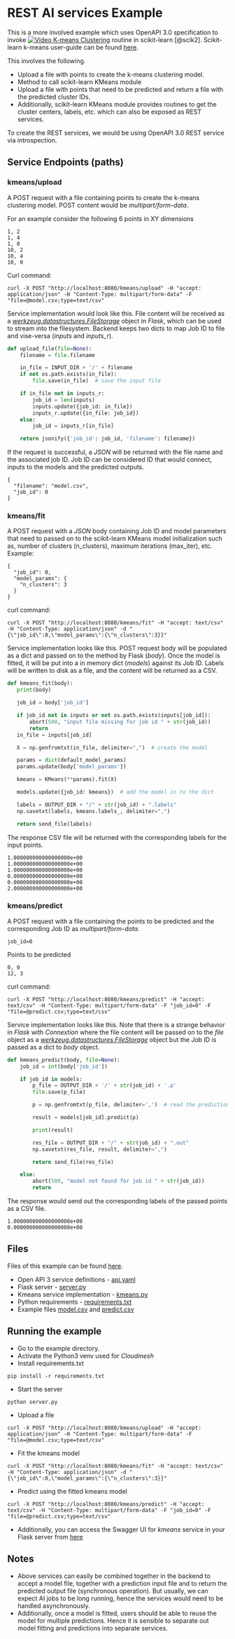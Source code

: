 # REST AI services Example

This is a more involved example which uses OpenAPI 3.0 specification to invoke 
[![Video](images/video.png) K-means Clustering](https://www.youtube.com/watch?v=aGRdp4TKc4c&list=PLy0VLh_GFyz9fRbuhUS59rUThN_G1VCdX&index=2) 
routine in scikit-learn [@scik2]. Scikit-learn k-means user-guide can be found [here](https://scikit-learn.org/stable/modules/generated/sklearn.cluster.KMeans.html).  

This involves the following. 
* Upload a file with points to create the k-means clustering model.
* Method to call scikit-learn KMeans module 
* Upload a file with points that need to be predicted and return a file with the predicted cluster IDs. 
* Additionally, scikit-learn KMeans module provides routines to get the cluster centers, labels, etc. which can also be 
exposed as REST services.   

To create the REST services, we would be using OpenAPI 3.0 REST service via introspection. 

## Service Endpoints (paths) 

###  kmeans/upload 
A POST request with a file containing points to create the k-means clustering model. POST content would be 
*multipart/form-data*. 


For an example consider the following 6 points in XY dimensions
```
1, 2
1, 4
1, 0
10, 2
10, 4
10, 0 
```

Curl command: 
```
curl -X POST "http://localhost:8080/kmeans/upload" -H "accept: application/json" -H "Content-Type: multipart/form-data" -F "file=@model.csv;type=text/csv"
```

Service implementation would look like this. File content will be received as a 
[*werkzeug.datastructures.FileStorage*](https://werkzeug.palletsprojects.com/en/0.15.x/datastructures/#werkzeug.datastructures.FileStorage) 
object in *Flask*, which can be used to stream into the filesystem. Backend keeps two dicts to map Job ID to file 
and vise-versa (*inputs* and *inputs_r*). 
 
```python
def upload_file(file=None):
    filename = file.filename

    in_file = INPUT_DIR + '/' + filename
    if not os.path.exists(in_file):
        file.save(in_file)  # save the input file

    if in_file not in inputs_r:
        job_id = len(inputs)
        inputs.update({job_id: in_file})
        inputs_r.update({in_file: job_id})
    else:
        job_id = inputs_r[in_file]

    return jsonify({'job_id': job_id, 'filename': filename})
```

If the request is successful, a *JSON* will be returned with the file name and the associated job ID. Job ID can be 
considered ID that would connect, inputs to the models and the predicted outputs. 
```
{
  "filename": "model.csv", 
  "job_id": 0
}
```

### kmeans/fit
A POST request with a *JSON* body containing Job ID and model parameters that need to passed on to the 
scikit-learn KMeans model initialization such as, number of clusters (n_clusters), maximum iterations (max_iter), etc. 
Example:
```
{
  "job_id": 0,
  "model_params": {
    "n_clusters": 3
  }
}
```
curl command:
```
curl -X POST "http://localhost:8080/kmeans/fit" -H "accept: text/csv" -H "Content-Type: application/json" -d "{\"job_id\":0,\"model_params\":{\"n_clusters\":3}}"
```
  
 Service implementation looks like this. POST request body will be populated as a dict and passed on to the method by 
 Flask (*body*). Once the model is fitted, it will be put into a in memory dict (*models*) against 
 its Job ID. Labels will be written to disk as a file, and the content will be returned as a CSV. 
  
 ```python
def kmeans_fit(body):
    print(body)

    job_id = body['job_id']

    if job_id not in inputs or not os.path.exists(inputs[job_id]):
        abort(500, "input file missing for job id " + str(job_id))
        return
    in_file = inputs[job_id]

    X = np.genfromtxt(in_file, delimiter=",")  # create the model

    params = dict(default_model_params)
    params.update(body['model_params'])

    kmeans = KMeans(**params).fit(X)

    models.update({job_id: kmeans})  # add the model in to the dict

    labels = OUTPUT_DIR + "/" + str(job_id) + ".labels"
    np.savetxt(labels, kmeans.labels_, delimiter=",")

    return send_file(labels)
```
 
 
The response CSV file will be returned with the corresponding labels for the input points. 
 ```
1.000000000000000000e+00
1.000000000000000000e+00
1.000000000000000000e+00
0.000000000000000000e+00
0.000000000000000000e+00
2.000000000000000000e+00
```
 
 ### kmeans/predict 
 A POST request with a file containing the points to be predicted and the corresponding Job ID as *multipart/form-data*. 
 ```
job_id=0
```
Points to be predicted 
```
0, 0
12, 3
```

curl command:
```
curl -X POST "http://localhost:8080/kmeans/predict" -H "accept: text/csv" -H "Content-Type: multipart/form-data" -F "job_id=0" -F "file=@predict.csv;type=text/csv"
```

Service implementation looks like this. Note that there is a strange behavior in *Flask* with *Connextion* where the 
file content will be passed on to the *file* object as a [*werkzeug.datastructures.FileStorage*](https://werkzeug.palletsprojects.com/en/0.15.x/datastructures/#werkzeug.datastructures.FileStorage) 
object but the Job ID is passed as a dict to *body* object.  

```python
def kmeans_predict(body, file=None):
    job_id = int(body['job_id'])

    if job_id in models:
        p_file = OUTPUT_DIR + '/' + str(job_id) + '.p'
        file.save(p_file)

        p = np.genfromtxt(p_file, delimiter=',')  # read the predictions

        result = models[job_id].predict(p)

        print(result)

        res_file = OUTPUT_DIR + "/" + str(job_id) + ".out"
        np.savetxt(res_file, result, delimiter=",")

        return send_file(res_file)

    else:
        abort(500, "model not found for job id " + str(job_id))
        return
```

The response would send out the corresponding labels of the passed points as a CSV file. 
```
1.000000000000000000e+00
0.000000000000000000e+00
```

## Files

Files of this example can be found [here](https://github.com/cloudmesh-community/book/tree/master/examples/rest/kmeans).

* Open API 3 service definitions - [api.yaml](https://github.com/cloudmesh-community/book/blob/master/examples/rest/kmeans/api.yaml)
* Flask server - [server.py](https://github.com/cloudmesh-community/book/blob/master/examples/rest/kmeans/server.py) 
* Kmeans service implementation - [kmeans.py](https://github.com/cloudmesh-community/book/blob/master/examples/rest/kmeans/kmeans.py)
* Python requirements - [requirements.txt](https://github.com/cloudmesh-community/book/blob/master/examples/rest/kmeans/requirements.txt)
* Example files [model.csv](https://github.com/cloudmesh-community/book/blob/master/examples/rest/kmeans/model.csv) and 
[predict.csv](https://github.com/cloudmesh-community/book/blob/master/examples/rest/kmeans/predict.csv) 

## Running the example 

- Go to the example directory. 
- Activate the Python3 venv used for *Cloudmesh* 
- Install requirements.txt 
```
pip install -r requirements.txt
```
- Start the server 
```
python server.py
```
- Upload a file 
```
curl -X POST "http://localhost:8080/kmeans/upload" -H "accept: application/json" -H "Content-Type: multipart/form-data" -F "file=@model.csv;type=text/csv"
```
- Fit the kmeans model 
```
curl -X POST "http://localhost:8080/kmeans/fit" -H "accept: text/csv" -H "Content-Type: application/json" -d "{\"job_id\":0,\"model_params\":{\"n_clusters\":3}}"
```
- Predict using the fitted kmeans model 
```
curl -X POST "http://localhost:8080/kmeans/predict" -H "accept: text/csv" -H "Content-Type: multipart/form-data" -F "job_id=0" -F "file=@predict.csv;type=text/csv"
```
- Additionally, you can access the Swagger UI for *kmeans* service in your Flask server from [here](http://localhost:8080/kmeans/ui/)

## Notes
* Above services can easily be combined together in the backend to accept a model file, together with a prediction input 
file and to return the predicted output file (synchronous operation). But usually, we can expect AI jobs to be long 
running, hence the services would need to be handled asynchronously. 
* Additionally, once a model is fitted, users should be able to reuse the model for multiple predictions. Hence it is 
sensible to separate out model fitting and predictions into separate services.        


